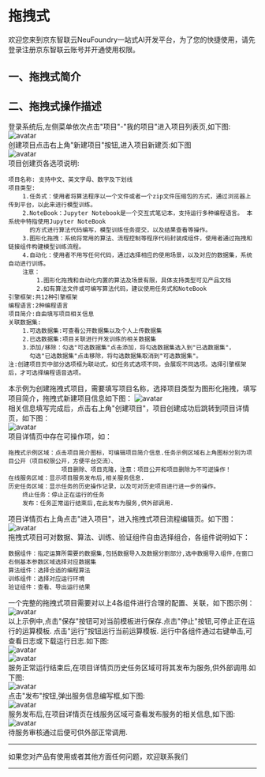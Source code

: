 # 拖拽式

欢迎您来到京东智联云NeuFoundry一站式AI开发平台，为了您的快捷使用，请先登录注册京东智联云账号并开通使用权限。


## 一、拖拽式简介  

## 二、拖拽式操作描述  

登录系统后,左侧菜单依次点击"项目"-"我的项目"进入项目列表页,如下图:  
![avatar](../../../../image/AI-and-Machine-Learning/NeuFoundry/train.screenshotscreenshot/项目列表页.png)  
创建项目点击右上角"新建项目"按钮,进入项目新建页:如下图  
![avatar](../../../../image/AI-and-Machine-Learning/NeuFoundry/train.screenshotscreenshot/项目新建页.png)  
项目创建页各选项说明:  

    项目名称: 支持中文、英文字母、数字及下划线
    项目类型:  
        1.任务式：使用者将算法程序以一个文件或者一个zip文件压缩包的方式，通过浏览器上传到平台，以此来进行模型训练。
        2.NoteBook：Jupyter Notebook是一个交互式笔记本，支持运行多种编程语言。 本系统中特指使用Jupyter NoteBook
          的方式进行算法代码编写，模型训练任务提交，以及结果查看等操作。
        3.图形化拖拽：系统将常用的算法、流程控制等程序代码封装成组件，使用者通过拖拽和链接组件构建模型训练流程。
        4.自动化：使用者不用写任何代码，通过选择相应的使用场景，以及对应的数据集，系统自动进行训练。
        注意：
            1.图形化拖拽和自动化内置的算法及场景有限，具体支持类型可见产品文档
            2.如有算法文件或可编写算法代码，建议使用任务式和NoteBook
    引擎框架:共12种引擎框架
    编程语言:2种编程语言
    项目简介:自由填写项目相关信息
    关联数据集:
        1.可选数据集:可查看公开数据集以及个人上传数据集
        2.已选数据集:项目关联进行开发训练的相关数据集
        3.添加/移除：勾选"可选数据集"点击添加，将勾选数据集选入到"已选数据集"，
          勾选"已选数据集"点击移除，将勾选数据集取消到"可选数据集"。
    注:创建项目页中部分选项框为联动式，如任务式选项不同，会展现不同选项。选择引擎框架后，才可选择编程语音选项。
本示例为创建拖拽式项目，需要填写项目名称，选择项目类型为图形化拖拽，填写项目简介，拖拽式新建项目信息如下图： 
![avatar](../../../../image/AI-and-Machine-Learning/NeuFoundry/train.screenshotscreenshot/拖拽式新建信息.png)  
相关信息填写完成后，点击右上角"创建项目"，项目创建成功后跳转到项目详情页，如下图：  
![avatar](../../../../image/AI-and-Machine-Learning/NeuFoundry/train.screenshotscreenshot/拖拽式项目详情页.png)  
项目详情页中存在可操作项，如：  

    拖拽式示例区域：点击项目简介图标，可编辑项目简介信息.任务示例区域右上角图标分别为项目公开（项目权限公开，方便平台交流）、
                   项目删除、项目克隆，注意：项目公开和项目删除为不可逆操作！
    在线服务区域：显示项目服务发布后,相关服务信息.
    历史任务区域：显示任务的历史操作记录，以及可对历史项目进行进一步的操作。
        终止任务：停止正在运行的任务
        发布：任务正常运行结束后,在此发布为服务,供外部调用.
项目详情页右上角点击"进入项目"，进入拖拽式项目流程编辑页。如下图：
![avatar](../../../../image/AI-and-Machine-Learning/NeuFoundry/train.screenshotscreenshot/拖拽式项目编辑1.png)  
拖拽式项目可对数据、算法、训练、验证组件自由选择组合，各组件说明如下：  

    数据组件：指定运算所需要的数据集,包括数据导入及数据分割部分,选中数据导入组件,在窗口右侧基本参数区域选择对应数据集
    算法组件：选择合适的编程算法
    训练组件：选择对应运行环境
    验证组件：查看、导出运行结果
一个完整的拖拽式项目需要对以上4各组件进行合理的配置、关联，如下图示例： 
![avatar](../../../../image/AI-and-Machine-Learning/NeuFoundry/train.screenshotscreenshot/拖拽式示例.png)  
以上示例中,点击"保存"按钮可对当前模板进行保存.点击"停止"按钮,可停止正在运行的运算模板.
点击"运行"按钮运行当前运算模板. 运行中各组件通过右键单击,可查看日志或下载运行日志.如下图:  
![avatar](../../../../image/AI-and-Machine-Learning/NeuFoundry/train.screenshotscreenshot/拖拽式组件右键操作.png)  
![avatar](../../../../image/AI-and-Machine-Learning/NeuFoundry/train.screenshotscreenshot/拖拽式组件日志.png)  
服务正常运行结束后,在项目详情页历史任务区域可将其发布为服务,供外部调用.如下图:  
![avatar](../../../../image/AI-and-Machine-Learning/NeuFoundry/train.screenshotscreenshot/拖拽式发布按钮.png)  
点击"发布"按钮,弹出服务信息编写框,如下图:  
![avatar](../../../../image/AI-and-Machine-Learning/NeuFoundry/train.screenshotscreenshot/拖拽式服务发布信息框.png)  
服务发布后,在项目详情页在线服务区域可查看发布服务的相关信息,如下图:  
![avatar](../../../../image/AI-and-Machine-Learning/NeuFoundry/train.screenshotscreenshot/拖拽式历史服务发布信息.png)  
待服务审核通过后便可供外部正常调用.

---

如果您对产品有使用或者其他方面任何问题，欢迎联系我们

---
